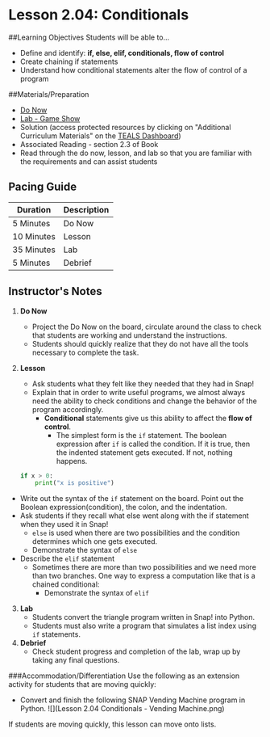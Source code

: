 # Lesson 2.04: Conditionals

##Learning Objectives
Students will be able to... 
* Define and identify: **if, else, elif, conditionals, flow of control** 
* Create chaining if statements
* Understand how conditional statements alter the flow of control of a program

##Materials/Preparation
* [Do Now]
* [Lab - Game Show]
* Solution (access protected resources by clicking on "Additional Curriculum Materials" on the [TEALS Dashboard])
* Associated Reading - section 2.3 of Book
* Read through the do now, lesson, and lab so that you are familiar with the requirements and can assist students

## Pacing Guide
| **Duration**   | **Description** |
| ---------- | ----------- |
| 5 Minutes  | Do Now      |
| 10 Minutes | Lesson      |
| 35 Minutes | Lab         |
| 5 Minutes | Debrief  |

## Instructor's Notes
1. **Do Now** 
    * Project the Do Now on the board, circulate around the class to check that students are working and understand the instructions. 
    * Students should quickly realize that they do not have all the tools necessary to complete the task.
  
2. **Lesson**
    * Ask students what they felt like they needed that they had in Snap!
    * Explain that in order to write useful programs, we almost always need the ability to check conditions and change the behavior of the program accordingly. 
        * **Conditional** statements give us this ability to affect the **flow of control**. 
            * The simplest form is the `if` statement. The boolean expression after `if` is called the condition. If it is true, then the indented statement gets executed. If not, nothing happens.

    ```python
    if x > 0: 
        print("x is positive")
    ```
  * Write out the syntax of the `if` statement on the board. Point out the Boolean expression(condition), the colon, and the indentation. 
  * Ask students if they recall what else went along with the if statement when they used it in Snap! 
    * `else` is used when there are two possibilities and the condition determines which one gets executed.
    * Demonstrate the syntax of `else`
  * Describe the `elif` statement
    * Sometimes there are more than two possibilities and we need more than two branches. One way to express a computation like that is a chained conditional:
        * Demonstrate the syntax of `elif`

3. **Lab**
    * Students convert the triangle program written in Snap! into Python. 
    * Students must also write a program that simulates a list index using `if` statements. 
4. **Debrief**
    * Check student progress and completion of the lab, wrap up by taking any final questions.

###Accommodation/Differentiation
Use the following as an extension activity for students that are moving quickly:
* Convert and finish the following SNAP Vending Machine program in Python.
![](Lesson 2.04 Conditionals - Vending Machine.png)


If students are moving quickly, this lesson can move onto lists. 

[Do Now]:do_now.md
[Lab - Game Show]:lab.md
[TEALS Dashboard]:http://www.tealsk12.org/dashboard
